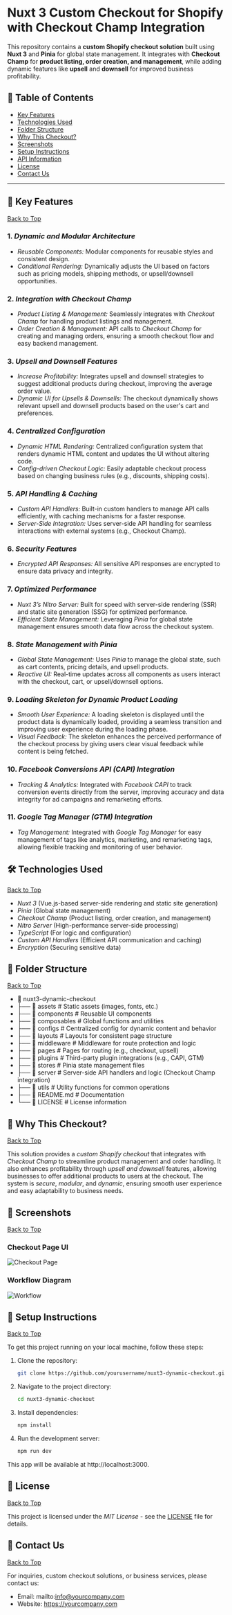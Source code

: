 # Nuxt 3 Custom Checkout for Shopify with Checkout Champ Integration

This repository contains a **custom Shopify checkout solution** built using **Nuxt 3** and **Pinia** for global state management. It integrates with **Checkout Champ** for **product listing, order creation, and management**, while adding dynamic features like **upsell** and **downsell** for improved business profitability.

## 📂 Table of Contents
- [Key Features](#-key-features)
- [Technologies Used](#%EF%B8%8F-technologies-used)
- [Folder Structure](#-folder-structure)
- [Why This Checkout?](#-why-this-checkout)
- [Screenshots](#-screenshots)
- [Setup Instructions](#-setup-instructions)
- [API Information](#-api-information)
- [License](#-license)
- [Contact Us](#-contact-us)

---

## 🚀 Key Features
[Back to Top](#table-of-contents)

### 1. *Dynamic and Modular Architecture*
- *Reusable Components:* Modular components for reusable styles and consistent design.
- *Conditional Rendering:* Dynamically adjusts the UI based on factors such as pricing models, shipping methods, or upsell/downsell opportunities.

### 2. *Integration with Checkout Champ*
- *Product Listing & Management:* Seamlessly integrates with *Checkout Champ* for handling product listings and management.
- *Order Creation & Management:* API calls to *Checkout Champ* for creating and managing orders, ensuring a smooth checkout flow and easy backend management.

### 3. *Upsell and Downsell Features*
- *Increase Profitability:* Integrates upsell and downsell strategies to suggest additional products during checkout, improving the average order value.
- *Dynamic UI for Upsells & Downsells:* The checkout dynamically shows relevant upsell and downsell products based on the user's cart and preferences.

### 4. *Centralized Configuration*
- *Dynamic HTML Rendering:* Centralized configuration system that renders dynamic HTML content and updates the UI without altering code.
- *Config-driven Checkout Logic:* Easily adaptable checkout process based on changing business rules (e.g., discounts, shipping costs).

### 5. *API Handling & Caching*
- *Custom API Handlers:* Built-in custom handlers to manage API calls efficiently, with caching mechanisms for a faster response.
- *Server-Side Integration:* Uses server-side API handling for seamless interactions with external systems (e.g., Checkout Champ).

### 6. *Security Features*
- *Encrypted API Responses:* All sensitive API responses are encrypted to ensure data privacy and integrity.
  
### 7. *Optimized Performance*
- *Nuxt 3’s Nitro Server:* Built for speed with server-side rendering (SSR) and static site generation (SSG) for optimized performance.
- *Efficient State Management:* Leveraging *Pinia* for global state management ensures smooth data flow across the checkout system.

### 8. *State Management with Pinia*
- *Global State Management:* Uses *Pinia* to manage the global state, such as cart contents, pricing details, and upsell products.
- *Reactive UI:* Real-time updates across all components as users interact with the checkout, cart, or upsell/downsell options.

### 9. *Loading Skeleton for Dynamic Product Loading*
- *Smooth User Experience:* A loading skeleton is displayed until the product data is dynamically loaded, providing a seamless transition and improving user experience during the loading phase.
- *Visual Feedback:* The skeleton enhances the perceived performance of the checkout process by giving users clear visual feedback while content is being fetched.

### 10. *Facebook Conversions API (CAPI) Integration*
- *Tracking & Analytics:* Integrated with *Facebook CAPI* to track conversion events directly from the server, improving accuracy and data integrity for ad campaigns and remarketing efforts.

### 11. *Google Tag Manager (GTM) Integration*
- *Tag Management:* Integrated with *Google Tag Manager* for easy management of tags like analytics, marketing, and remarketing tags, allowing flexible tracking and monitoring of user behavior.

## 🛠️ Technologies Used
[Back to Top](#table-of-contents)

- *Nuxt 3* (Vue.js-based server-side rendering and static site generation)
- *Pinia* (Global state management)
- *Checkout Champ* (Product listing, order creation, and management)
- *Nitro Server* (High-performance server-side processing)
- *TypeScript* (For logic and configuration)
- *Custom API Handlers* (Efficient API communication and caching)
- *Encryption* (Securing sensitive data)

## 📂 Folder Structure
[Back to Top](#table-of-contents)

- 📂 nuxt3-dynamic-checkout
- ├── 📁 assets             # Static assets (images, fonts, etc.)
- ├── 📁 components         # Reusable UI components
- ├── 📁 composables         # Global functions and utilities
- ├── 📁 configs             # Centralized config for dynamic content and behavior
- ├── 📁 layouts             # Layouts for consistent page structure
- ├── 📁 middleware          # Middleware for route protection and logic
- ├── 📁 pages               # Pages for routing (e.g., checkout, upsell)
- ├── 📁 plugins             # Third-party plugin integrations (e.g., CAPI, GTM)
- ├── 📁 stores              # Pinia state management files
- ├── 📁 server              # Server-side API handlers and logic (Checkout Champ integration)
- ├── 📁 utils               # Utility functions for common operations
- ├── 📄 README.md           # Documentation
- └── 📄 LICENSE             # License information

## 🌟 Why This Checkout?
[Back to Top](#table-of-contents)

This solution provides a *custom Shopify checkout* that integrates with *Checkout Champ* to streamline product management and order handling. It also enhances profitability through *upsell and downsell* features, allowing businesses to offer additional products to users at the checkout. The system is *secure*, *modular*, and *dynamic*, ensuring smooth user experience and easy adaptability to business needs.

## 📸 Screenshots
[Back to Top](#table-of-contents)

### Checkout Page UI
![Checkout Page](assets/checkout-ui.png)

### Workflow Diagram
![Workflow](assets/workflow-diagram.png)

## 🔧 Setup Instructions
[Back to Top](#table-of-contents)

To get this project running on your local machine, follow these steps:

1. Clone the repository:
   ```bash
   git clone https://github.com/yourusername/nuxt3-dynamic-checkout.git

2. Navigate to the project directory:
   ```bash
   cd nuxt3-dynamic-checkout

3. Install dependencies:
   ```bash
   npm install

4. Run the development server:
   ```bash
   npm run dev

This app will be available at http://localhost:3000.

## 📄 License
[Back to Top](#table-of-contents)

This project is licensed under the *MIT License* - see the [LICENSE](LICENSE) file for details.

## 🤝 Contact Us
[Back to Top](#table-of-contents)

For inquiries, custom checkout solutions, or business services, please contact us:
- Email: mailto:info@yourcompany.com
- Website: https://yourcompany.com

